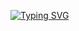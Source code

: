 [![Typing SVG](https://readme-typing-svg.demolab.com?font=Fira+Code&pause=1000&color=000000&width=435&lines=%F0%9F%91%8B+Hello%2C+I'm+Jasmine.+)](https://git.io/typing-svg)

<!--
**Jasmine-xnf/Jasmine-xnf** is a ✨ _special_ ✨ repository because its `README.md` (this file) appears on your GitHub profile.

Here are some ideas to get you started:

- 🔭 I’m currently working on ...
- 🌱 I’m currently learning ...
- 👯 I’m looking to collaborate on ...
- 🤔 I’m looking for help with ...
- 💬 Ask me about ...
- 📫 How to reach me: ...
- 😄 Pronouns: ...
- ⚡ Fun fact: ...
-->
